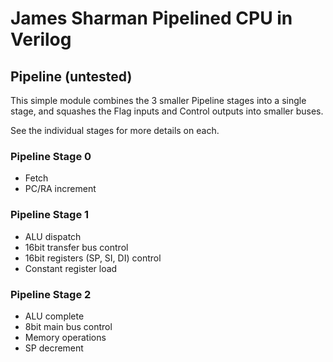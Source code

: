 # James Sharman Pipelined CPU in Verilog
## Pipeline (untested)
This simple module combines the 3 smaller Pipeline stages into a single stage, and squashes the Flag inputs and Control outputs into smaller buses.

See the individual stages for more details on each.

### Pipeline Stage 0
- Fetch
- PC/RA increment 

### Pipeline Stage 1
- ALU dispatch
- 16bit transfer bus control
- 16bit registers (SP, SI, DI) control
- Constant register load

### Pipeline Stage 2
- ALU complete
- 8bit main bus control
- Memory operations
- SP decrement